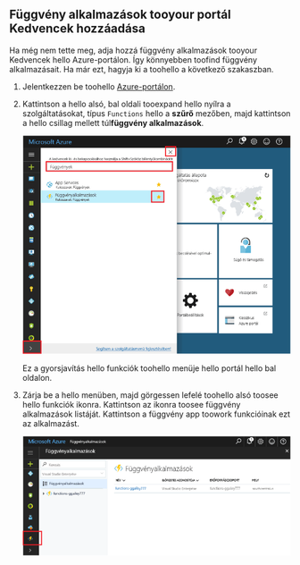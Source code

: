 ## <a name="add-function-apps-tooyour-portal-favorites"></a>Függvény alkalmazások tooyour portál Kedvencek hozzáadása 

Ha még nem tette meg, adja hozzá függvény alkalmazások tooyour Kedvencek hello Azure-portálon. Így könnyebben toofind függvény alkalmazásait. Ha már ezt, hagyja ki a toohello a következő szakaszban. 

1. Jelentkezzen be toohello [Azure-portálon](https://portal.azure.com/).

2. Kattintson a hello alsó, bal oldali tooexpand hello nyílra a szolgáltatásokat, típus `Functions` hello a **szűrő** mezőben, majd kattintson a hello csillag mellett túl**függvény alkalmazások**.  
 
    ![Függvény-alkalmazás létrehozása az Azure-portálon hello](./media/functions-portal-favorite-function-apps/functions-favorite-function-apps.png)

    Ez a gyorsjavítás hello funkciók toohello menüje hello portál hello bal oldalon.

3. Zárja be a hello menüben, majd görgessen lefelé toohello alsó toosee hello funkciók ikonra. Kattintson az ikonra toosee függvény alkalmazások listáját. Kattintson a függvény app toowork funkcióinak ezt az alkalmazást. 
 
    ![](./media/functions-portal-favorite-function-apps/functions-function-apps-hub.png)
 
     
